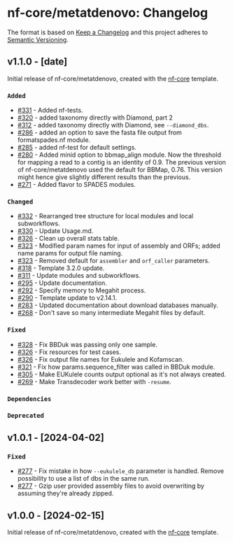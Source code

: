 # nf-core/metatdenovo: Changelog

The format is based on [Keep a Changelog](https://keepachangelog.com/en/1.0.0/)
and this project adheres to [Semantic Versioning](https://semver.org/spec/v2.0.0.html).

## v1.1.0 - [date]

Initial release of nf-core/metatdenovo, created with the [nf-core](https://nf-co.re/) template.

### `Added`

- [#331](https://github.com/nf-core/metatdenovo/pull/331) - Added nf-tests.
- [#320](https://github.com/nf-core/metatdenovo/pull/320) - added taxonomy directly with Diamond, part 2
- [#312](https://github.com/nf-core/metatdenovo/pull/312) - added taxonomy directly with Diamond, see `--diamond_dbs`.
- [#286](https://github.com/nf-core/metatdenovo/pull/286) - added an option to save the fasta file output from formatspades.nf module.
- [#285](https://github.com/nf-core/metatdenovo/pull/285) - added nf-test for default settings.
- [#280](https://github.com/nf-core/metatdenovo/issues/280) - Added minid option to bbmap_align module. Now the threshold for mapping a read to a contig is an identity of 0.9. The previous version of nf-core/metatdenovo used the default for BBMap, 0.76. This version might hence give slightly different results than the previous.
- [#271](https://github.com/nf-core/metatdenovo/issues/271) - Added flavor to SPADES modules.

### `Changed`

- [#332](https://github.com/nf-core/metatdenovo/pull/332) - Rearranged tree structure for local modules and local subworkflows.
- [#330](https://github.com/nf-core/metatdenovo/pull/330) - Update Usage.md.
- [#326](https://github.com/nf-core/metatdenovo/pull/326) - Clean up overall stats table.
- [#323](https://github.com/nf-core/metatdenovo/pull/323) - Modified param names for input of assembly and ORFs; added name params for output file naming.
- [#323](https://github.com/nf-core/metatdenovo/pull/323) - Removed default for `assembler` and `orf_caller` parameters.
- [#318](https://github.com/nf-core/metatdenovo/pull/318) - Template 3.2.0 update.
- [#311](https://github.com/nf-core/metatdenovo/pull/311) - Update modules and subworkflows.
- [#295](https://github.com/nf-core/metatdenovo/pull/295) - Update documentation.
- [#292](https://github.com/nf-core/metatdenovo/pull/292) - Specify memory to Megahit process.
- [#290](https://github.com/nf-core/metatdenovo/pull/290) - Template update to v2.14.1.
- [#283](https://github.com/nf-core/metatdenovo/pull/283) - Updated documentation about download databases manually.
- [#268](https://github.com/nf-core/metatdenovo/pull/268) - Don't save so many intermediate Megahit files by default.

### `Fixed`

- [#328](https://github.com/nf-core/metatdenovo/pull/328) - Fix BBDuk was passing only one sample.
- [#326](https://github.com/nf-core/metatdenovo/pull/326) - Fix resources for test cases.
- [#326](https://github.com/nf-core/metatdenovo/pull/326) - Fix output file names for Eukulele and Kofamscan.
- [#321](https://github.com/nf-core/metatdenovo/pull/321) - Fix how params.sequence_filter was called in BBDuk module.
- [#305](https://github.com/nf-core/metatdenovo/pull/305) - Make EUKulele counts output optional as it's not always created.
- [#269](https://github.com/nf-core/metatdenovo/pull/269) - Make Transdecoder work better with `-resume`.

### `Dependencies`

### `Deprecated`

## v1.0.1 - [2024-04-02]

### `Fixed`

- [#277](https://github.com/nf-core/metatdenovo/pull/277) - Fix mistake in how `--eukulele_db` parameter is handled. Remove possibility to use a list of dbs in the same run.
- [#277](https://github.com/nf-core/metatdenovo/pull/277) - Gzip user provided assembly files to avoid overwriting by assuming they're already zipped.

## v1.0.0 - [2024-02-15]

Initial release of nf-core/metatdenovo, created with the [nf-core](https://nf-co.re/) template.
